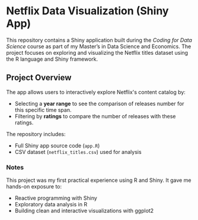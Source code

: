 # Netflix Data Visualization (Shiny App)

This repository contains a Shiny application built during the *Coding for Data Science* course as part of my Master’s in Data Science and Economics. The project focuses on exploring and visualizing the Netflix titles dataset using the R language and Shiny framework.

## Project Overview

The app allows users to interactively explore Netflix's content catalog by:
- Selecting a **year range** to see the comparison of releases number for this specific time span.
- Filtering by **ratings** to compare the number of releases with these ratings.

The repository includes:
- Full Shiny app source code (`app.R`)
- CSV dataset (`netflix_titles.csv`) used for analysis

### Notes
This project was my first practical experience using R and Shiny. It gave me hands-on exposure to:
- Reactive programming with Shiny
- Exploratory data analysis in R
- Building clean and interactive visualizations with ggplot2
